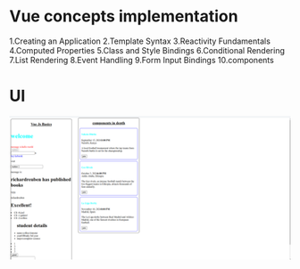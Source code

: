 # Vue  concepts implementation
1.Creating an Application
2.Template Syntax
3.Reactivity Fundamentals
4.Computed Properties
5.Class and Style Bindings
6.Conditional Rendering
7.List Rendering
8.Event Handling
9.Form Input Bindings
10.components

# UI
![UI](./src/assets/images/UI.png)
